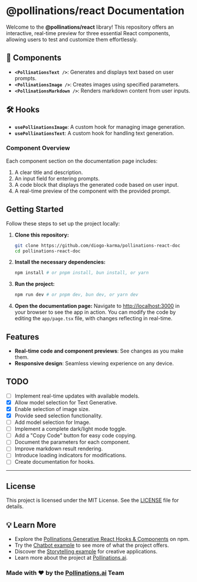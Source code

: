 # @pollinations/react Documentation

Welcome to the **@pollinations/react** library! This repository offers an interactive, real-time preview for three essential React components, allowing users to test and customize them effortlessly.

## 🧩 Components

- **`<PollinationsText />`**: Generates and displays text based on user prompts.
- **`<PollinationsImage />`**: Creates images using specified parameters.
- **`<PollinationsMarkdown />`**: Renders markdown content from user inputs.

## 🛠️ Hooks

- **`usePollinationsImage`**: A custom hook for managing image generation.
- **`usePollinationsText`**: A custom hook for handling text generation.

### Component Overview

Each component section on the documentation page includes:

1. A clear title and description.
2. An input field for entering prompts.
3. A code block that displays the generated code based on user input.
4. A real-time preview of the component with the provided prompt.

## Getting Started

Follow these steps to set up the project locally:

1. **Clone this repository:**
   ```bash
   git clone https://github.com/diogo-karma/pollinations-react-doc
   cd pollinations-react-doc
   ```

2. **Install the necessary dependencies:**
   ```bash
   npm install # or pnpm install, bun install, or yarn
   ```

3. **Run the project:**
   ```bash
   npm run dev # or pnpm dev, bun dev, or yarn dev
   ```

4. **Open the documentation page:**
   Navigate to [http://localhost:3000](http://localhost:3000) in your browser to see the app in action. You can modify the code by editing the `app/page.tsx` file, with changes reflecting in real-time.

## Features

- **Real-time code and component previews**: See changes as you make them.
- **Responsive design**: Seamless viewing experience on any device.

## TODO

- [ ] Implement real-time updates with available models.
- [x] Allow model selection for Text Generative.
- [x] Enable selection of image size.
- [x] Provide seed selection functionality.
- [ ] Add model selection for Image.
- [ ] Implement a complete dark/light mode toggle.
- [ ] Add a "Copy Code" button for easy code copying.
- [ ] Document the parameters for each component.
- [ ] Improve markdown result rendering.
- [ ] Introduce loading indicators for modifications.
- [ ] Create documentation for hooks.

---

## License

This project is licensed under the MIT License. See the [LICENSE](LICENSE) file for details.

## 💡 Learn More

- Explore the [Pollinations Generative React Hooks & Components](https://www.npmjs.com/package/@pollinations/react) on npm.
- Try the [Chatbot example](https://karma.pollinations.ai) to see more of what the project offers.
- Discover the [Storytelling example](https://storytelling.karma.yt/) for creative applications.
- Learn more about the project at [Pollinations.ai](https://pollinations.ai/readme).

### Made with ❤️ by the [Pollinations.ai](https://pollinations.ai) Team
